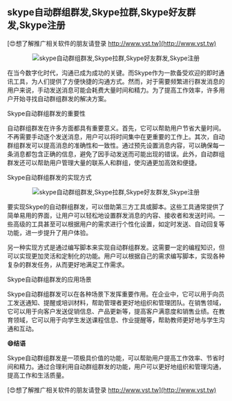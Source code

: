 ## **skype自动群组群发,Skype拉群,Skype好友群发,Skype注册**

[😍想了解推广相关软件的朋友请登录 http://www.vst.tw](http://www.vst.tw)

 <center><img src="https://vst.tw/MP4/tuiguang/png/6.png" alt="skype自动群组群发,Skype拉群,Skype好友群发,Skype注册"></center>

在当今数字化时代，沟通已成为成功的关键。而Skype作为一款备受欢迎的即时通讯工具，为人们提供了方便快捷的沟通方式。然而，对于需要频繁进行群发消息的用户来说，手动发送消息可能会耗费大量时间和精力。为了提高工作效率，许多用户开始寻找自动群组群发的解决方案。

Skype自动群组群发的重要性

自动群组群发在许多方面都具有重要意义。首先，它可以帮助用户节省大量时间。不再需要手动逐个发送消息，用户可以将时间集中在更重要的工作上。其次，自动群组群发可以提高消息的准确性和一致性。通过预先设置消息内容，可以确保每一条消息都包含正确的信息，避免了因手动发送而可能出现的错误。此外，自动群组群发还可以帮助用户管理大量的联系人和群组，使沟通更加高效和便捷。

Skype自动群组群发的实现方式

 <center><img src="https://vst.tw/MP4/tuiguang/png/8.png" alt="skype自动群组群发,Skype拉群,Skype好友群发,Skype注册"></center>

要实现Skype的自动群组群发，可以借助第三方工具或脚本。这些工具通常提供了简单易用的界面，让用户可以轻松地设置群发消息的内容、接收者和发送时间。一些高级的工具甚至可以根据用户的需求进行个性化设置，如定时发送、自动回复等功能，进一步提升了用户体验。

另一种实现方式是通过编写脚本来实现自动群组群发。这需要一定的编程知识，但可以实现更加灵活和定制化的功能。用户可以根据自己的需求编写脚本，实现各种复杂的群发任务，从而更好地满足工作需求。

Skype自动群组群发的应用场景

Skype自动群组群发可以在各种场景下发挥重要作用。在企业中，它可以用于向员工发送通知、提醒或培训材料，帮助管理者更好地组织和管理团队。在销售领域，它可以用于向客户发送促销信息、产品更新等，提高客户满意度和销售业绩。在教育领域，它可以用于向学生发送课程信息、作业提醒等，帮助教师更好地与学生沟通和互动。

**😄结语**

Skype自动群组群发是一项极具价值的功能，可以帮助用户提高工作效率、节省时间和精力。通过合理利用自动群组群发的功能，用户可以更好地组织和管理沟通，提高工作和生活质量。

[😍想了解推广相关软件的朋友请登录 http://www.vst.tw](http://www.vst.tw)



